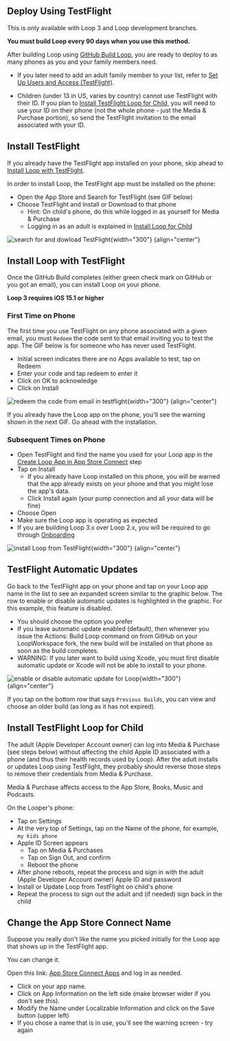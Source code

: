 ## Deploy Using TestFlight

This is only available with Loop 3 and Loop development branches.

**You must build Loop every 90 days when you use this method.**

After building Loop using [GitHub Build Loop](../gh-actions/gh-first-time.md#build-loop), you are ready to deploy to as many phones as you and your family members need.

* If you later need to add an adult family member to your list, refer to [Set Up Users and Access (TestFlight)](../gh-actions/gh-first-time.md#set-up-users-and-access-testflight).

* Children (under 13 in US, varies by country) cannot use TestFlight with their ID. If you plan to [Install TestFlight Loop for Child](#install-testflight-loop-for-child), you will need to use your ID on their phone (not the whole phone - just the Media & Purchase portion), so send the TestFlight invitation to the email associated with your ID.


## Install TestFlight

If you already have the TestFlight app installed on your phone, skip ahead to [Install Loop with TestFlight](#install-loop-with-testflight).

In order to install Loop, the TestFlight app must be installed on the phone:

* Open the App Store and Search for TestFlight (see GIF below)
* Choose TestFlight and Install or Download to that phone
    * Hint: On child's phone, do this while logged in as yourself for Media & Purchase
    * Logging in as an adult is explained in [Install Loop for Child](gh-deploy.md#install-testflight-loop-for-child)

![search for and dowload TestFlight](img/testflight-app-store.gif){width="300"}
{align="center"}


## Install Loop with TestFlight

Once the GitHub Build completes (either green check mark on GitHub or you got an email), you can install Loop on your phone.

**Loop 3 requires iOS 15.1 or higher**

### First Time on Phone

The first time you use TestFlight on any phone associated with a given email, you must `Redeem` the code sent to that email inviting you to test the app. The GIF below is for someone who has never used TestFlight.

* Initial screen indicates there are no Apps available to test, tap on Redeem
* Enter your code and tap redeem to enter it
* Click on OK to acknowledge
* Click on Install

![redeem the code from email in testflight](img/testflight-redeem-code.gif){width="300"}
{align="center"}

If you already have the Loop app on the phone, you'll see the warning shown in the next GIF. Go ahead with the installation.

### Subsequent Times on Phone

* Open TestFlight and find the name you used for your Loop app in the [Create Loop App in App Store Connect](../gh-actions/gh-first-time.md#create-loop-app-in-app-store-connect) step
* Tap on Install
    * If you already have Loop installed on this phone, you will be warned that the app already exists on your phone and that you might lose the app's data.
    * Click Install again (your pump connection and all your data will be fine)
* Choose Open
* Make sure the Loop app is operating as expected
* If you are building Loop 3.x over Loop 2.x, you will be required to go through [Onboarding](../loop-3/onboarding.md)

![install Loop from TestFlight](img/testflight-install-loop.gif){width="300"}
{align="center"}

## TestFlight Automatic Updates

Go back to the TestFlight app on your phone and tap on your Loop app name in the list to see an expanded screen similar to the graphic below. The row to enable or disable automatic updates is highlighted in the graphic. For this example, this feature is disabled.

* You should choose the option you prefer
* If you leave automatic update enabled (default), then whenever you issue the Actions: Build Loop command on from GitHub on your LoopWorkspace fork, the new build will be installed on that phone as soon as the build completes.
* WARNING: If you later want to build using Xcode, you must first disable automatic update or Xcode will not be able to install to your phone.

![enable or disable automatic update for Loop](img/testflight-auto-update.png){width="300"}
{align="center"}

If you tap on the bottom row that says `Previous Builds`, you can view and choose an older build (as long as it has not expired).

## Install TestFlight Loop for Child

The adult (Apple Developer Account owner) can log into Media & Purchase (see steps below) without affecting the child Apple ID associated with a phone (and thus their health records used by Loop). After the adult installs or updates Loop using TestFlight, they probably should reverse those steps to remove their credentials from Media & Purchase.

Media & Purchase affects access to the App Store, Books, Music and Podcasts.

On the Looper's phone:

* Tap on Settings
* At the very top of Settings, tap on the Name of the phone, for example, `my kids phone`
* Apple ID Screen appears
    * Tap on Media & Purchases
    * Tap on Sign Out, and confirm
    * Reboot the phone
* After phone reboots, repeat the process and sign in with the adult (Apple Developer Account owner) Apple ID and password
* Install or Update Loop from TestFlight on child's phone
* Repeat the process to sign out the adult and (if needed) sign back in the child

## Change the App Store Connect Name

Suppose you really don't like the name you picked initially for the Loop app that shows up in the TestFlight app.

You can change it.

Open this link: [App Store Connect Apps](https://appstoreconnect.apple.com/apps) and log in as needed.

* Click on your app name.
* Click on App Information on the left side (make browser wider if you don't see this).
* Modify the Name under Localizable Information and click on the Save button (upper left)
* If you chose a name that is in use, you'll see the warning screen - try again

